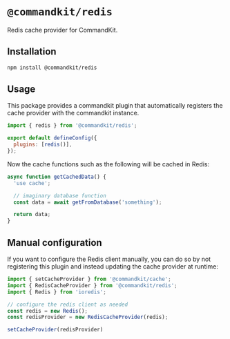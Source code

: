 # `@commandkit/redis`

Redis cache provider for CommandKit.

## Installation

```sh
npm install @commandkit/redis
```

## Usage

This package provides a commandkit plugin that automatically registers the cache provider with the commandkit instance.

```js
import { redis } from '@commandkit/redis';

export default defineConfig({
  plugins: [redis()],
});
```

Now the cache functions such as the following will be cached in Redis:

```ts
async function getCachedData() {
  'use cache';

  // imaginary database function
  const data = await getFromDatabase('something');

  return data;
}
```

## Manual configuration

If you want to configure the Redis client manually, you can do so by not registering this plugin and instead updating the cache provider at runtime:

```ts
import { setCacheProvider } from '@commandkit/cache';
import { RedisCacheProvider } from '@commandkit/redis';
import { Redis } from 'ioredis';

// configure the redis client as needed
const redis = new Redis();
const redisProvider = new RedisCacheProvider(redis);

setCacheProvider(redisProvider)
```
